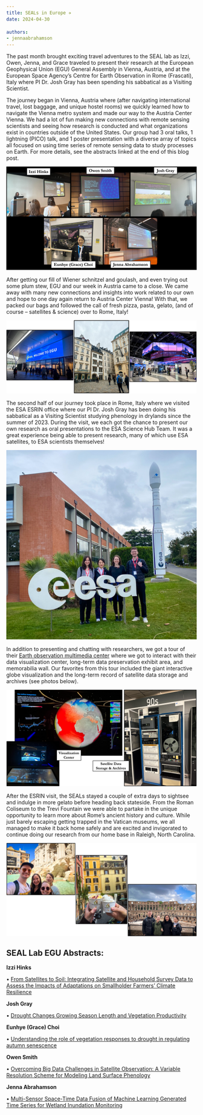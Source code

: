 ```yaml
---
title: SEALs in Europe ✈️
date: 2024-04-30

authors:
- jennaabrahamson
---
```


The past month brought exciting travel adventures to the SEAL lab as Izzi, Owen, Jenna, and Grace traveled to present their research at the European Geophysical Union (EGU) General Assembly in Vienna, Austria, and at the European Space Agency’s Centre for Earth Observation in Rome (Frascati), Italy where PI Dr. Josh Gray has been spending his sabbatical as a Visiting Scientist.

The journey began in Vienna, Austria where (after navigating international travel, lost baggage, and unique hostel rooms) we quickly learned how to navigate the Vienna metro system and made our way to the Austria Center Vienna. We had a lot of fun making new connections with remote sensing scientists and seeing how research is conducted and what organizations exist in countries outside of the United States. Our group had 3 oral talks, 1 lightning (PICO) talk, and 1 poster presentation with a diverse array of topics all focused on using time series of remote sensing data to study processes on Earth. For more details, see the abstracts linked at the end of this blog post.


![SEAL Individual Presentations](./SEAL_Presentations.JPG)



After getting our fill of Wiener schnitzel and goulash, and even trying out some plum stew, EGU and our week in Austria came to a close. We came away with many new connections and insights into work related to our own and hope to one day again return to Austria Center Vienna! With that, we packed our bags and followed the call of fresh pizza, pasta, gelato, (and of course – satellites & science) over to Rome, Italy!

![Pictures from Vienna](./Vienna.JPG)


The second half of our journey took place in Rome, Italy where we visited the ESA ESRIN office where our PI Dr. Josh Gray has been doing his sabbatical as a Visiting Scientist studying phenology in drylands since the summer of 2023. During the visit, we each got the chance to present our own research as oral presentations to the ESA Science Hub Team. It was a great experience being able to present research, many of which use ESA satellites, to ESA scientists themselves! 


![SEAL at ESA ESRIN Office](./SEAL_ESRIN.JPG)


In addition to presenting and chatting with researchers, we got a tour of their [Earth observation multimedia center]( https://www.esa.int/About_Us/Earth_observation_multimedia_centre) where we got to interact with their data visualization center, long-term data preservation exhibit area, and memorabilia wall. Our favorites from this tour included the giant interactive globe visualization and the long-term record of satellite data storage and archives (see photos below).





![ESRIN Photos](./ESRIN.JPG)



After the ESRIN visit, the SEALs stayed a couple of extra days to sightsee and indulge in more gelato before heading back stateside. From the Roman Coliseum to the Trevi Fountain we were able to partake in the unique opportunity to learn more about Rome’s ancient history and culture. While just barely escaping getting trapped in the Vatican museums, we all managed to make it back home safely and are excited and invigorated to continue doing our research from our home base in Raleigh, North Carolina.


![SEAL in Italy](./SEAL_Italy.JPG)



## SEAL Lab EGU Abstracts:

**Izzi Hinks** 

•	[From Satellites to Soil: Integrating Satellite and Household Survey Data to Assess the Impacts of Adaptations on Smallholder Farmers’ Climate Resilience]( https://meetingorganizer.copernicus.org/EGU24/EGU24-14059.html)

**Josh Gray**

•	[Drought Changes Growing Season Length and Vegetation Productivity]( https://meetingorganizer.copernicus.org/EGU24/EGU24-14774.html)

**Eunhye (Grace) Choi**

•	[Understanding the role of vegetation responses to drought in regulating autumn senescence]( https://meetingorganizer.copernicus.org/EGU24/EGU24-13879.html)

**Owen Smith**

•	[Overcoming Big Data Challenges in Satellite Observation: A Variable Resolution Scheme for Modeling Land Surface Phenology]( https://meetingorganizer.copernicus.org/EGU24/EGU24-12119.html)

**Jenna Abrahamson**

•	[Multi-Sensor Space-Time Data Fusion of Machine Learning Generated Time Series for Wetland Inundation Monitoring]( https://meetingorganizer.copernicus.org/EGU24/EGU24-11476.html)
